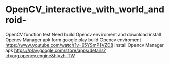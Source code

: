 # OpenCV_interactive_with_world_android-
OpenCV function test
Need build Opencv enviroment and download install Opencv Manager apk form google play
build Opencv enviroment
  https://www.youtube.com/watch?v=65YSmP1VZD8 
install Opencv Manager apk
  https://play.google.com/store/apps/details?id=org.opencv.engine&hl=zh-TW  
